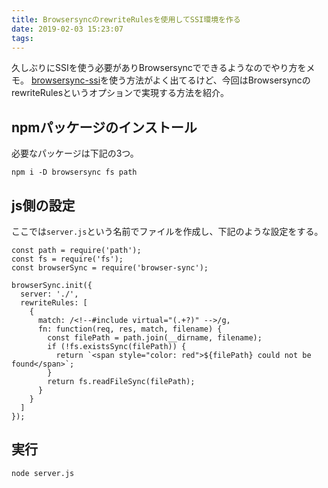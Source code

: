 ```yaml
---
title: BrowsersyncのrewriteRulesを使用してSSI環境を作る
date: 2019-02-03 15:23:07
tags:
---
```


久しぶりにSSIを使う必要がありBrowsersyncでできるようなのでやり方をメモ。
[browsersync-ssi](https://www.npmjs.com/package/browsersync-ssi)を使う方法がよく出てるけど、今回はBrowsersyncのrewriteRulesというオプションで実現する方法を紹介。

## npmパッケージのインストール
必要なパッケージは下記の3つ。
```
npm i -D browsersync fs path
```

## js側の設定
ここでは`server.js`という名前でファイルを作成し、下記のような設定をする。
```
const path = require('path');
const fs = require('fs');
const browserSync = require('browser-sync');

browserSync.init({
  server: './',
  rewriteRules: [
    {
      match: /<!--#include virtual="(.+?)" -->/g,
      fn: function(req, res, match, filename) {
        const filePath = path.join(__dirname, filename);
        if (!fs.existsSync(filePath)) {
          return `<span style="color: red">${filePath} could not be found</span>`;
        }
        return fs.readFileSync(filePath);
      }
    }
  ]
});
```

## 実行
```
node server.js
```